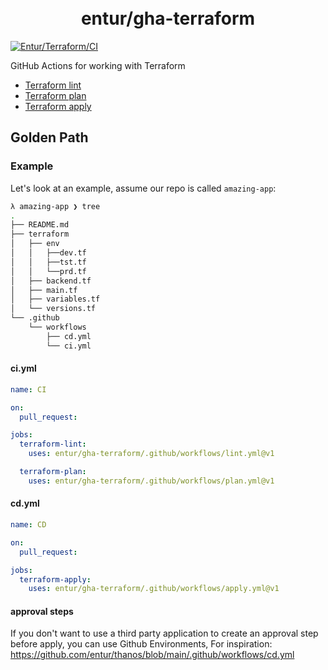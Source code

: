 <h1 align="center">
      <br>entur/gha-terraform<br>
</h1>

[![Entur/Terraform/CI](https://github.com/entur/gha-terraform/actions/workflows/ci.yml/badge.svg?event=pull_request)](https://github.com/entur/gha-terraform/actions/workflows/ci.yml)

GitHub Actions for working with Terraform

- [Terraform lint](../README-lint.md)
- [Terraform plan](../README-plan.md)
- [Terraform apply](../README-apply.md)


## Golden Path

### Example

Let's look at an example, assume our repo is called `amazing-app`:

```sh
λ amazing-app ❯ tree
.
├── README.md
├── terraform
│   ├── env
│   │   ├──dev.tf
│   │   ├──tst.tf
│   │   └──prd.tf
│   ├── backend.tf
│   ├── main.tf
│   ├── variables.tf
│   └── versions.tf
└── .github
    └── workflows
        ├── cd.yml
        └── ci.yml
```

#### ci.yml

```yaml
name: CI

on:
  pull_request:

jobs:
  terraform-lint:
    uses: entur/gha-terraform/.github/workflows/lint.yml@v1

  terraform-plan:
    uses: entur/gha-terraform/.github/workflows/plan.yml@v1
```

#### cd.yml

```yaml
name: CD

on:
  pull_request:

jobs:
  terraform-apply:
    uses: entur/gha-terraform/.github/workflows/apply.yml@v1
```

#### approval steps
If you don't want to use a third party application to create an approval step before apply, you can use Github Environments,
For inspiration: https://github.com/entur/thanos/blob/main/.github/workflows/cd.yml
